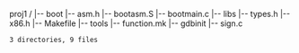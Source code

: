 proj1 /
|-- boot
	|-- asm.h
	|-- bootasm.S
	|--	bootmain.c
|--	libs
	|--	types.h
	|--	x86.h
|--	Makefile
|--	tools
	|--	function.mk
	|--	gdbinit
	|--	sign.c



	3 directories, 9 files
